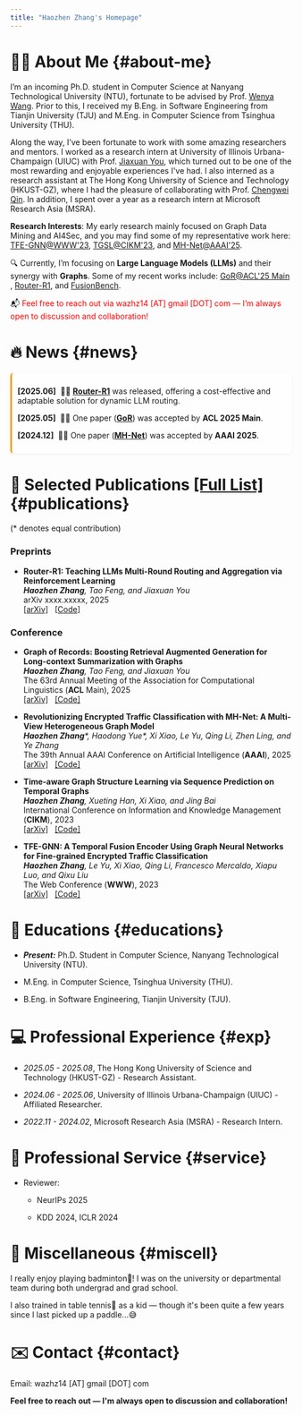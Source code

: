 ```yaml
---
title: "Haozhen Zhang's Homepage"
---
```


# 👨‍💻 **About Me** {#about-me}

I’m an incoming Ph.D. student in Computer Science at Nanyang Technological University (NTU), fortunate to be advised by Prof. <a href="https://personal.ntu.edu.sg/wangwy/" target="_blank" rel="noopener noreferrer">Wenya Wang</a>.
Prior to this, I received my B.Eng. in Software Engineering from Tianjin University (TJU) and M.Eng. in Computer Science from Tsinghua University (THU).

Along the way, I’ve been fortunate to work with some amazing researchers and mentors.
I worked as a research intern at University of Illinois Urbana-Champaign (UIUC) with Prof. <a href="https://cs.stanford.edu/people/jiaxuan/" target="_blank" rel="noopener noreferrer">Jiaxuan You</a>, which turned out to be one of the most rewarding and enjoyable experiences I've had.
I also interned as a research assistant at The Hong Kong University of Science and Technology (HKUST-GZ), where I had the pleasure of collaborating with Prof. <a href="https://qcwthu.github.io/" target="_blank" rel="noopener noreferrer">Chengwei Qin</a>.
In addition, I spent over a year as a research intern at Microsoft Research Asia (MSRA).



**Research Interests**: My early research mainly focused on Graph Data Mining and AI4Sec, and you may find some of my representative work here: <a href="https://arxiv.org/abs/2307.16713" target="_blank" rel="noopener noreferrer">TFE-GNN@WWW'23</a>, <a href="https://arxiv.org/abs/2306.07699" target="_blank" rel="noopener noreferrer">TGSL@CIKM'23</a>, and <a href="https://arxiv.org/abs/2501.03279" target="_blank" rel="noopener noreferrer">MH-Net@AAAI'25</a>. 


🔍 Currently, I’m focusing on **Large Language Models (LLMs)** and their synergy with **Graphs**. Some of my recent works include: <a href="https://arxiv.org/abs/2410.11001" target="_blank" rel="noopener noreferrer">GoR@ACL'25 Main</a>
, <a href="" target="_blank" rel="noopener noreferrer">Router-R1</a>, and <a href="" target="_blank" rel="noopener noreferrer">FusionBench</a>.



📬 <span style="color:red">Feel free to reach out via wazhz14 [AT] gmail [DOT] com — I’m always open to discussion and collaboration!</span>



# 🔥 **News** {#news}



<div style="max-height: 300px; overflow-y: auto; padding-right: 10px; border-left: 3px solid #f90; background-color: rgba(255, 255, 255, 0.7); padding: 10px; border-radius: 6px; box-shadow: 0 2px 6px rgba(0, 0, 0, 0.05);">

  <p><strong>[2025.06]</strong> &nbsp;🎉🎉 <a href="https://github.com/ulab-uiuc/Router-R1" target="_blank" rel="noopener noreferrer"><strong>Router-R1</strong></a> was released, offering a cost-effective and adaptable solution for dynamic LLM routing.</p>

  <p><strong>[2025.05]</strong> &nbsp;🎉🎉 One paper (<a href="https://arxiv.org/abs/2410.11001" target="_blank" rel="noopener noreferrer"><strong>GoR</strong></a>) was accepted by <strong>ACL 2025 Main</strong>.</p>
  
  <p><strong>[2024.12]</strong> &nbsp;🎉🎉 One paper (<a href="https://arxiv.org/abs/2501.03279" target="_blank" rel="noopener noreferrer"><strong>MH-Net</strong></a>) was accepted by <strong>AAAI 2025</strong>.</p>

</div>




# 📝 **Selected Publications** <a href="https://scholar.google.com/citations?user=dqOYStwAAAAJ&hl=zh-CN" target="_blank" rel="noopener noreferrer">[Full List]</a> {#publications}

(* denotes equal contribution)


### **Preprints**

- **Router-R1: Teaching LLMs Multi-Round Routing and Aggregation via Reinforcement Learning** <br>
  <i>**Haozhen Zhang**, Tao Feng, and Jiaxuan You</i> <br>
  arXiv xxxx.xxxxx, 2025 <br>
  <a href="https://arxiv.org/abs/xxxx.xxxxx" target="_blank" rel="noopener noreferrer">[arXiv]</a>&nbsp;&nbsp;&nbsp;<a href="https://github.com/ulab-uiuc/Router-R1" target="_blank" rel="noopener noreferrer">[Code]</a>







### **Conference**


- **Graph of Records: Boosting Retrieval Augmented Generation for Long-context Summarization with Graphs** <br>
  <i>**Haozhen Zhang**, Tao Feng, and Jiaxuan You</i> <br>
  The 63rd Annual Meeting of the Association for Computational Linguistics (**ACL** Main), 2025 <br>
  <a href="https://arxiv.org/abs/2410.11001" target="_blank" rel="noopener noreferrer">[arXiv]</a>&nbsp;&nbsp;&nbsp;<a href="https://github.com/ulab-uiuc/GoR" target="_blank" rel="noopener noreferrer">[Code]</a>



- **Revolutionizing Encrypted Traffic Classification with MH-Net: A Multi-View Heterogeneous Graph Model** <br>
  <i>**Haozhen Zhang***, Haodong Yue*, Xi Xiao, Le Yu, Qing Li, Zhen Ling, and Ye Zhang</i> <br>
  The 39th Annual AAAI Conference on Artificial Intelligence (**AAAI**), 2025 <br>
  <a href="https://arxiv.org/abs/2501.03279" target="_blank" rel="noopener noreferrer">[arXiv]</a>&nbsp;&nbsp;&nbsp;<a href="https://github.com/ViktorAxelsen/MH-Net" target="_blank" rel="noopener noreferrer">[Code]</a>



- **Time-aware Graph Structure Learning via Sequence Prediction on Temporal Graphs** <br>
  <i>**Haozhen Zhang**, Xueting Han, Xi Xiao, and Jing Bai</i> <br>
  International Conference on Information and Knowledge Management (**CIKM**), 2023 <br>
  <a href="https://arxiv.org/abs/2306.07699" target="_blank" rel="noopener noreferrer">[arXiv]</a>&nbsp;&nbsp;&nbsp;<a href="https://github.com/ViktorAxelsen/TGSL" target="_blank" rel="noopener noreferrer">[Code]</a>



- **TFE-GNN: A Temporal Fusion Encoder Using Graph Neural Networks for Fine-grained Encrypted Traffic Classification** <br>
  <i>**Haozhen Zhang**, Le Yu, Xi Xiao, Qing Li, Francesco Mercaldo, Xiapu Luo, and Qixu Liu</i> <br>
  The Web Conference (**WWW**), 2023 <br>
  <a href="https://arxiv.org/abs/2307.16713" target="_blank" rel="noopener noreferrer">[arXiv]</a>&nbsp;&nbsp;&nbsp;<a href="https://github.com/ViktorAxelsen/TFE-GNN" target="_blank" rel="noopener noreferrer">[Code]</a>
  <!-- <a href="https://arxiv.org/abs/2307.16713" class="no-trailing-icon"><img src="https://img.shields.io/badge/arXiv-2307.16713-b31b1b.svg?style=flat-square" alt="Arxiv-2307.16713"/></a><a href="https://github.com/ViktorAxelsen/TFE-GNN" class="no-trailing-icon"><img alt="GitHub Repo stars" src="https://img.shields.io/github/stars/ViktorAxelsen/TFE-GNN?style=flat-square&logo=github&label=GitHub%20Stars&labelColor=black"></a> -->




# 📖 **Educations** {#educations}

- ***Present:*** Ph.D. Student in Computer Science, Nanyang Technological University (NTU). 

- M.Eng. in Computer Science, Tsinghua University (THU). 

- B.Eng. in Software Engineering, Tianjin University (TJU). 


# 💻 **Professional Experience** {#exp}

- *2025.05 - 2025.08*, The Hong Kong University of Science and Technology (HKUST-GZ) - Research Assistant.

- *2024.06 - 2025.06*, University of Illinois Urbana-Champaign (UIUC) - Affiliated Researcher.

- *2022.11 - 2024.02*, Microsoft Research Asia (MSRA) - Research Intern.



# 🤝 **Professional Service** {#service}

- Reviewer:

  + NeurIPs 2025

  + KDD 2024, ICLR 2024


# 🎯 **Miscellaneous** {#miscell}

I really enjoy playing badminton🏸! I was on the university or departmental team during both undergrad and grad school.

I also trained in table tennis🏓 as a kid — though it's been quite a few years since I last picked up a paddle...😅


# ✉️ **Contact** {#contact}

Email: wazhz14 [AT] gmail [DOT] com


**Feel free to reach out — I'm always open to discussion and collaboration!**